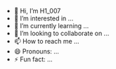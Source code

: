- 👋 Hi, I’m H1_007
- 👀 I’m interested in ...
- 🌱 I’m currently learning ...
- 💞️ I’m looking to collaborate on ...
- 📫 How to reach me ...
- 😄 Pronouns: ...
- ⚡ Fun fact: ...

<!---
francielvale/francielvale is a ✨ special ✨ repository because its `README.md` (this file) appears on your GitHub profile.
You can click the Preview link to take a look at your changes.
--->
